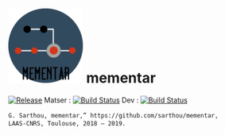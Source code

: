 # <img src="docs/img/logo/mementar.png" width="150"> mementar

[![Release][Release-Image]][Release-Url]  Matser : [![Build Status](https://gitlab.com/sarthou/mementar/badges/master/pipeline.svg)](https://gitlab.com/sarthou/mementar/commits/master) Dev : [![Build Status](https://gitlab.com/sarthou/mementar/badges/dev/pipeline.svg)](https://gitlab.com/sarthou/mementar/commits/dev)

```
G. Sarthou, mementar,” https://github.com/sarthou/mementar,
LAAS-CNRS, Toulouse, 2018 – 2019.
```

[Release-Url]: https://github.com/sarthou/mementar/releases
[Release-image]: http://img.shields.io/badge/release-v0.0.2-1eb0fc.svg
